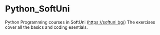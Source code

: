 # Python_SoftUni
Python Programming courses in SoftUni (https://softuni.bg/)
The exercises cover all the basics and coding esentials. 
